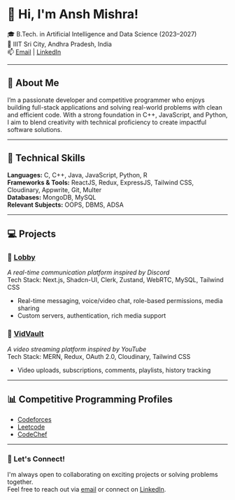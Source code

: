 # 👋 Hi, I'm Ansh Mishra!

🎓 B.Tech. in Artificial Intelligence and Data Science (2023–2027)  
📍 IIIT Sri City, Andhra Pradesh, India  
📫 [Email](mailto:ansh1005mishra@gmail.com) | [LinkedIn](https://linkedin.com/in/ansh-mishra1005) 

---

## 🚀 About Me

I’m a passionate developer and competitive programmer who enjoys building full-stack applications and solving real-world problems with clean and efficient code. With a strong foundation in C++, JavaScript, and Python, I aim to blend creativity with technical proficiency to create impactful software solutions.

---

## 🧠 Technical Skills

**Languages:** C, C++, Java, JavaScript, Python, R  
**Frameworks & Tools:** ReactJS, Redux, ExpressJS, Tailwind CSS, Cloudinary, Appwrite, Git, Multer  
**Databases:** MongoDB, MySQL  
**Relevant Subjects:** OOPS, DBMS, ADSA  

---

## 💻 Projects

### 🔹 [Lobby](https://lobby-ansh.vercel.app)  
*A real-time communication platform inspired by Discord*  
Tech Stack: Next.js, Shadcn-UI, Clerk, Zustand, WebRTC, MySQL, Tailwind CSS  
- Real-time messaging, voice/video chat, role-based permissions, media sharing  
- Custom servers, authentication, rich media support  

### 🔹 [VidVault](https://vidvault.vercel.app/)  
*A video streaming platform inspired by YouTube*  
Tech Stack: MERN, Redux, OAuth 2.0, Cloudinary, Tailwind CSS  
- Video uploads, subscriptions, comments, playlists, history tracking  

---


## 📊 Competitive Programming Profiles

- [Codeforces](https://codeforces.com/profile/Maverick_1005)  
- [Leetcode](https://leetcode.com/u/Maverick_1005/)  
- [CodeChef](https://www.codechef.com/users/ansh1005mishra)

---

### 🔗 Let's Connect!
I'm always open to collaborating on exciting projects or solving problems together.  
Feel free to reach out via [email](mailto:ansh1005mishra@gmail.com) or connect on [LinkedIn](https://linkedin.com/in/ansh-mishra1005).

